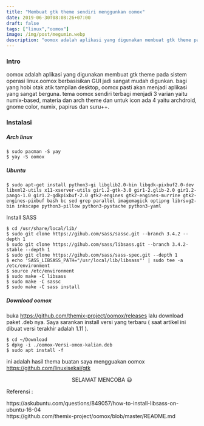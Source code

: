 ```yaml
---
title: "Membuat gtk theme sendiri menggunkan oomox"
date: 2019-06-30T08:08:26+07:00
draft: false
tags: ["linux","oomox"]
image: /img/post/megumin.webp
description: "oomox adalah aplikasi yang digunakan membuat gtk theme pada..."
---
```


### Intro

oomox adalah aplikasi yang digunakan membuat gtk theme pada sistem operasi linux.oomox berbasisikan GUI jadi sangat mudah digunkan. bagi yang hobi otak atik tampilan desktop, oomox  pasti akan menjadi aplikasi yang sangat berguna. tema oomox sendiri terbagi menjadi 3 varian yaitu numix-based, materia dan arch theme dan untuk icon ada 4 yaitu archdroid, gnome color, numix, papirus dan suru++.

### Instalasi

##### Arch linux

    $ sudo pacman -S yay
    $ yay -S oomox

##### Ubuntu

    $ sudo apt-get install python3-gi libglib2.0-bin libgdk-pixbuf2.0-dev libxml2-utils x11-xserver-utils gir1.2-gtk-3.0 gir1-2.glib-2.0 gir1.2-pango-1.0 gir1.2-gdkpixbuf-2.0 gtk2-engines gtk2-engines-murrine gtk2-engines-pixbuf bash bc sed grep parallel imagemagick optipng librsvg2-bin inkscape python3-pillow python3-pystache python3-yaml

Install SASS

    $ cd /usr/share/local/lib/
    $ sudo git clone https://gihub.com/sass/sassc.git --branch 3.4.2 --depth 1
    $ sudo git clone https://gihub.com/sass/libsass.git --branch 3.4.2-stable --depth 1
    $ sudo git clone https://gihub.com/sass/sass-spec.git --depth 1
    $ echo 'SASS_LIBSASS_PATH="/usr/local/lib/libsass"' | sudo tee -a /etc/environment
    $ source /etc/environment
    $ sudo make -C libsass
    $ sudo make -C sassc
    $ sudo make -C sass install

##### Download oomox
buka https://github.com/themix-project/oomox/releases lalu download paket .deb nya.
Saya sarankan install versi yang terbaru ( saat artikel ini dibuat versi terakhir adalah 1.11 ).

    $ cd ~/Download
    $ dpkg -i ./oomox-Versi-omox-kalian.deb
    $ sudo apt install -f

ini adalah hasil thema buatan saya mengguakan oomox https://github.com/linuxisekai/gtk


<center>
SELAMAT MENCOBA 😃
</center>


Referensi :

<div class="break">
    https://askubuntu.com/questions/849057/how-to-install-libsass-on-ubuntu-16-04
</div>
<div class="break">
    https://github.com/themix-project/oomox/blob/master/README.md
</div>